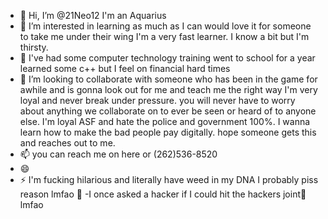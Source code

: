 - 👋 Hi, I’m @21Neo12 I'm an Aquarius
- 👀 I’m interested in learning as much as I can would love it for someone to take me under their wing I'm a very fast learner. I know a bit but I'm thirsty. 
- 🌱 I've had some computer technology training went to school for a year learned some c++ but I feel on financial hard times
- 💞️ I’m looking to collaborate with someone who has been in the game for awhile and is gonna look out for me and teach me the right way I'm very loyal and never break under pressure. you will never have to worry about anything we collaborate on to ever be seen or heard of to anyone else. I'm loyal ASF and hate the police and government 100%. I wanna learn how to make the bad people pay digitally. hope someone gets this and reaches out to me. 
- 📫 you can reach me on here or (262)536-8520
- 😄 
- ⚡ I'm fucking hilarious and literally have weed in my DNA I probably piss reason lmfao 🤣
-I once asked a hacker if I could hit the hackers joint🚬lmfao
<!---
21Neo12/21Neo12 is a ✨ special ✨ repository because its `README.md` (this file) appears on your GitHub profile.
You can click the Preview link to take a look at your changes.
--->
